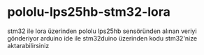 # pololu-lps25hb-stm32-lora
stm32 ile lora üzerinden pololu lps25hb sensöründen alınan veriyi gönderiyor
arduino ide ile stm32duino üzerinden kodu stm32'nize aktarabilirsiniz
